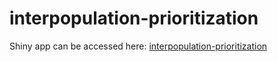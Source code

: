 # interpopulation-prioritization

Shiny app can be accessed here: [interpopulation-prioritization](https://biodiversity-pathways.shinyapps.io/interpopulation-prioritization/)
